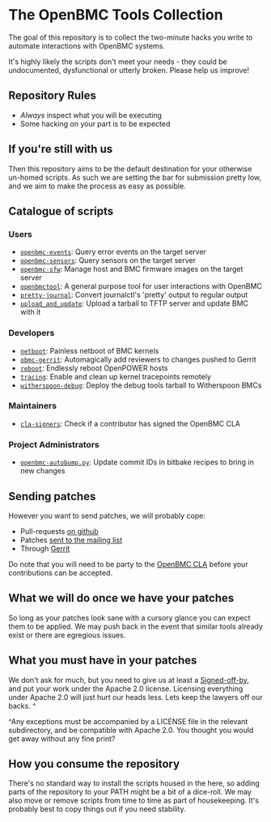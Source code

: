 # The OpenBMC Tools Collection

The goal of this repository is to collect the two-minute hacks you write to
automate interactions with OpenBMC systems.

It's highly likely the scripts don't meet your needs - they could be
undocumented, dysfunctional or utterly broken. Please help us improve!

## Repository Rules

* _Always_ inspect what you will be executing
* Some hacking on your part is to be expected

## If you're still with us

Then this repository aims to be the default destination for your otherwise
un-homed scripts. As such we are setting the bar for submission pretty low,
and we aim to make the process as easy as possible.

## Catalogue of scripts

### Users

* [`openbmc-events`](geissonator/openbmc-events/): Query error events on the target server
* [`openbmc-sensors`](geissonator/openbmc-events/): Query sensors on the target server
* [`openbmc-sfw`](geissonator/openbmc-events/): Manage host and BMC firmware images on the target server
* [`openbmctool`](thalerj/): A general purpose tool for user interactions with OpenBMC
* [`pretty-journal`](post-process/): Convert journalctl's 'pretty' output to regular output
* [`upload_and_update`](leiyu/): Upload a tarball to TFTP server and update BMC with it

### Developers

* [`netboot`](amboar/obmc-scripts/netboot/): Painless netboot of BMC kernels
* [`obmc-gerrit`](amboar/obmc-scripts/maintainers/): Automagically add reviewers to changes pushed to Gerrit
* [`reboot`](amboar/obmc-scripts/reboot/): Endlessly reboot OpenPOWER hosts
* [`tracing`](amboar/obmc-scripts/tracing/): Enable and clean up kernel tracepoints remotely
* [`witherspoon-debug`](amboar/obmc-scripts/witherspoon-debug/): Deploy the debug tools tarball to Witherspoon BMCs

### Maintainers

* [`cla-signers`](emilyshaffer/cla-signers): Check if a contributor has signed the OpenBMC CLA

### Project Administrators

* [`openbmc-autobump.py`](infra/): Update commit IDs in bitbake recipes to bring in new changes

## Sending patches

However you want to send patches, we will probably cope:

* Pull-requests [on github](https://github.com/openbmc/openbmc-tools)
* Patches [sent to the mailing list](https://lists.ozlabs.org/listinfo/openbmc)
* Through [Gerrit](https://gerrit.openbmc-project.xyz/)

Do note that you will need to be party to the [OpenBMC
CLA](https://github.com/openbmc/docs/blob/master/contributing.md#submitting-changes-via-gerrit-server)
before your contributions can be accepted.

## What we will do once we have your patches

So long as your patches look sane with a cursory glance you can expect them to
be applied. We may push back in the event that similar tools already exist or
there are egregious issues.

## What you must have in your patches

We don't ask for much, but you need to give us at least a
[Signed-off-by](https://developercertificate.org/), and put your work under the
Apache 2.0 license. Licensing everything under Apache 2.0 will just hurt our
heads less. Lets keep the lawyers off our backs. ^

^Any exceptions must be accompanied by a LICENSE file in the relevant
subdirectory, and be compatible with Apache 2.0. You thought you would get away
without any fine print?

## How you consume the repository

There's no standard way to install the scripts housed in the here, so adding
parts of the repository to your PATH might be a bit of a dice-roll. We may also
move or remove scripts from time to time as part of housekeeping. It's probably
best to copy things out if you need stability.
